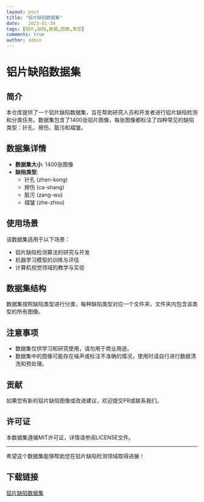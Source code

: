 ```yaml
---
layout: post
title: "铝片缺陷数据集"
date:   2023-01-30
tags: [铝片,缺陷,数据,图像,类型]
comments: true
author: admin
---
```

# 铝片缺陷数据集

## 简介
本仓库提供了一个铝片缺陷数据集，旨在帮助研究人员和开发者进行铝片缺陷检测和分类任务。数据集包含了1400张铝片图像，每张图像都标注了四种常见的缺陷类型：针孔、擦伤、脏污和褶皱。

## 数据集详情
- **数据集大小**: 1400张图像
- **缺陷类型**:
  - 针孔 (zhen-kong)
  - 擦伤 (ca-shang)
  - 脏污 (zang-wu)
  - 褶皱 (zhe-zhou)

## 使用场景
该数据集适用于以下场景：
- 铝片缺陷检测算法的研究与开发
- 机器学习模型的训练与评估
- 计算机视觉领域的教学与实验

## 数据集结构
数据集按照缺陷类型进行分类，每种缺陷类型对应一个文件夹，文件夹内包含该类型的所有图像。

## 注意事项
- 数据集仅供学习和研究使用，请勿用于商业用途。
- 数据集中的图像可能存在噪声或标注不准确的情况，使用时请自行进行数据清洗和预处理。

## 贡献
如果您有新的铝片缺陷图像或改进建议，欢迎提交PR或联系我们。

## 许可证
本数据集遵循MIT许可证，详情请参阅LICENSE文件。

---

希望这个数据集能够帮助您在铝片缺陷检测领域取得进展！

## 下载链接

[铝片缺陷数据集](https://pan.quark.cn/s/9deaf2b2c433)